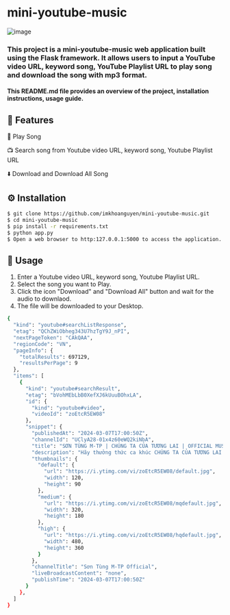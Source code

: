 # mini-youtube-music
![image](https://github.com/imkhoanguyen/mini-youtube-music/assets/142555542/9f0e86d2-78a9-455b-bf06-1de10fd0652d)

### This project is a mini-youtube-music web application built using the Flask framework. It allows users to input a YouTube video URL, keyword song, YouTube Playlist URL to play song and download the song with mp3 format.

#### This README.md file provides an overview of the project, installation instructions, usage guide.
## 🚀 Features 

🎉 Play Song

📺 Search song from Youtube video URL, keyword song, Youtube Playlist URL

⬇️ Download and Download All Song

## ⚙️ Installation 

```bash
$ git clone https://github.com/imkhoanguyen/mini-youtube-music.git
$ cd mini-youtube-music
$ pip install -r requirements.txt
$ python app.py
$ Open a web browser to http:127.0.0.1:5000 to access the application.
```

## 📝 Usage 

1. Enter a Youtube video URL, keyword song, Youtube Playlist URL.
2. Select the song you want to Play.
3. Click the icon "Download" and "Download All" button and wait for the audio to downlaod.
4. The file will be downloaded to your Desktop.

```bash
{
  "kind": "youtube#searchListResponse",
  "etag": "QChZWiObheg343U7hzTgY9J_nPI",
  "nextPageToken": "CAkQAA",
  "regionCode": "VN",
  "pageInfo": {
    "totalResults": 697129,
    "resultsPerPage": 9
  },
  "items": [
    {
      "kind": "youtube#searchResult",
      "etag": "bVohMEbLbB0XefXJ6kUuuBOhxLA",
      "id": {
        "kind": "youtube#video",
        "videoId": "zoEtcR5EW08"
      },
      "snippet": {
        "publishedAt": "2024-03-07T17:00:50Z",
        "channelId": "UClyA28-01x4z60eWQ2kiNbA",
        "title": "SƠN TÙNG M-TP | CHÚNG TA CỦA TƯƠNG LAI | OFFICIAL MUSIC VIDEO",
        "description": "Hãy thưởng thức ca khúc CHÚNG TA CỦA TƯƠNG LAI ngay tại đây: https://MTP.bfan.link/chung-ta-cua-tuong-lai ...",
        "thumbnails": {
          "default": {
            "url": "https://i.ytimg.com/vi/zoEtcR5EW08/default.jpg",
            "width": 120,
            "height": 90
          },
          "medium": {
            "url": "https://i.ytimg.com/vi/zoEtcR5EW08/mqdefault.jpg",
            "width": 320,
            "height": 180
          },
          "high": {
            "url": "https://i.ytimg.com/vi/zoEtcR5EW08/hqdefault.jpg",
            "width": 480,
            "height": 360
          }
        },
        "channelTitle": "Sơn Tùng M-TP Official",
        "liveBroadcastContent": "none",
        "publishTime": "2024-03-07T17:00:50Z"
      }
    },
  ]
}
```

